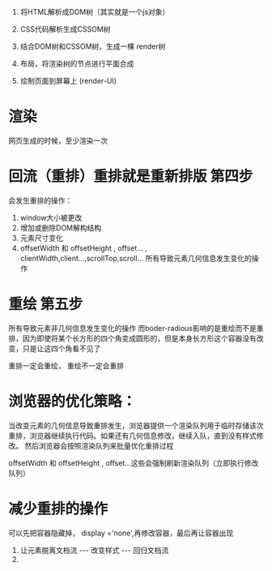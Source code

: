  1. 将HTML解析成DOM树（其实就是一个js对象）

 2. CSS代码解析生成CSSOM树

 3. 结合DOM树和CSSOM树，生成一棵 render树

 4. 布局，将渲染树的节点进行平面合成

 5. 绘制页面到屏幕上 (render-UI)


 # 渲染
 网页生成的时候，至少渲染一次

 # 回流（重排）重排就是重新排版 第四步
 会发生重排的操作：
 1. window大小被更改
 2. 增加或删除DOM解构结构
 3. 元素尺寸变化
 4. offsetWidth 和 offsetHeight , offset... , clientWidth,client...,scrollTop,scroll...
    所有导致元素几何信息发生变化的操作

 # 重绘 第五步
 所有导致元素非几何信息发生变化的操作
 而boder-radious影响的是重绘而不是重排，因为即使将某个长方形的四个角变成圆形的，但是本身长方形这个容器没有改变，只是让这四个角看不见了


 重排一定会重绘， 重绘不一定会重排


 # 浏览器的优化策略： 
 当改变元素的几何信息导致重排发生，浏览器提供一个渲染队列用于临时存储该次重排，浏览器继续执行代码。如果还有几何信息修改，继续入队，直到没有样式修改。
 然后浏览器会按照渲染队列来批量优化重排过程

 offsetWidth 和 offsetHeight , offset...这些会强制刷新渲染队列（立即执行修改队列）


 # 减少重排的操作

 可以先把容器隐藏掉， display ='none',再修改容器，最后再让容器出现
 1. 让元素脱离文档流 --- 改变样式 --- 回归文档流
 2. 